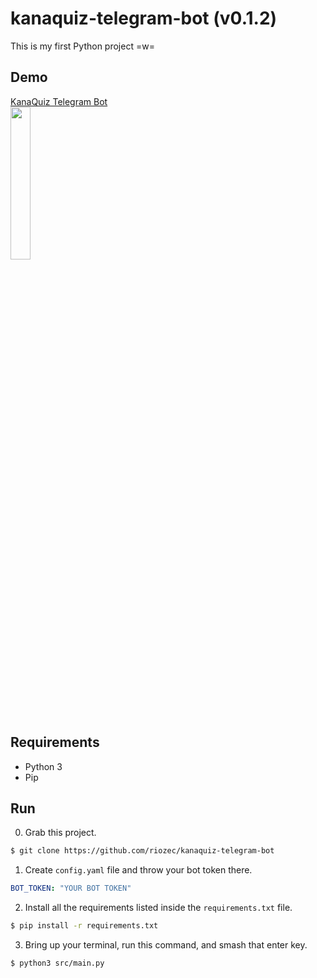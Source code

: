 # kanaquiz-telegram-bot (v0.1.2)

This is my first Python project =w=

## Demo

[KanaQuiz Telegram Bot](https://t.me/fio_kanaquiz_bot)<br>
<image src='./screenshot.jpg' width='25%'>

## Requirements

- Python 3
- Pip

## Run

0. Grab this project.

```sh
$ git clone https://github.com/riozec/kanaquiz-telegram-bot
```

1. Create `config.yaml` file and throw your bot token there.

```yaml
BOT_TOKEN: "YOUR BOT TOKEN"
```

2. Install all the requirements listed inside the `requirements.txt` file.

```sh
$ pip install -r requirements.txt
```

3. Bring up your terminal, run this command, and smash that enter key.

```sh
$ python3 src/main.py
```
